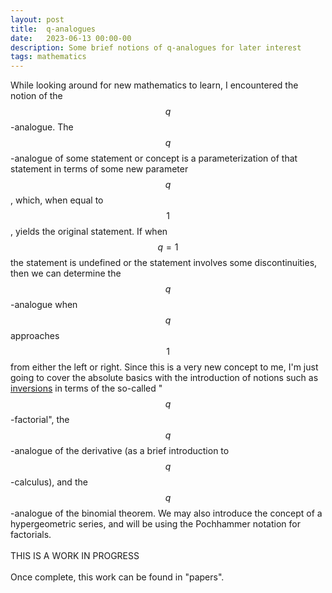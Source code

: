 ```yaml
---
layout: post
title:  q-analogues
date:   2023-06-13 00:00-00
description: Some brief notions of q-analogues for later interest
tags: mathematics
---
```


While looking around for new mathematics to learn, I encountered the notion of the $$q$$-analogue. The $$q$$-analogue of some statement or concept is a parameterization of that statement in terms of some new parameter $$q$$, which, when equal to $$1$$, yields the original statement. If when $$q=1$$ the statement is undefined or the statement involves some discontinuities, then we can determine the $$q$$-analogue when $$q$$ approaches $$1$$ from either the left or right. Since this is a very new concept to me, I'm just going to cover the absolute basics with the introduction of notions such as <a href="https://en.wikipedia.org/wiki/Inversion_(discrete_mathematics)">inversions</a> in terms of the so-called "$$q$$-factorial", the $$q$$-analogue of the derivative (as a brief introduction to $$q$$-calculus), and the $$q$$-analogue of the binomial theorem. We may also introduce the concept of a hypergeometric series, and will be using the Pochhammer notation for factorials. 
<br>
<br>
THIS IS A WORK IN PROGRESS
<br>
<br>
Once complete, this work can be found in "papers". 